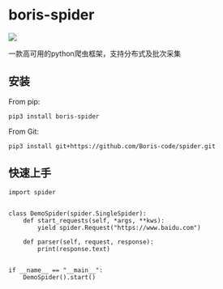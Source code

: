 # boris-spider

![](https://img.shields.io/badge/python-3.6-brightgreen)

一款高可用的python爬虫框架，支持分布式及批次采集

## 安装

From pip:

    pip3 install boris-spider

From Git:

    pip3 install git+https://github.com/Boris-code/spider.git

## 快速上手

    import spider
    
    
    class DemoSpider(spider.SingleSpider):
        def start_requests(self, *args, **kws):
            yield spider.Request("https://www.baidu.com")
    
        def parser(self, request, response):
            print(response.text)
    
    
    if __name__ == "__main__":
        DemoSpider().start()